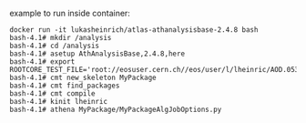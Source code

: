 example to run inside container:

    docker run -it lukasheinrich/atlas-athanalysisbase-2.4.8 bash
    bash-4.1# mkdir /analysis
    bash-4.1# cd /analysis
    bash-4.1# asetup AthAnalysisBase,2.4.8,here
    bash-4.1# export ROOTCORE_TEST_FILE='root://eosuser.cern.ch//eos/user/l/lheinric/AOD.05352803._000242.pool.root.1'
    bash-4.1# cmt new_skeleton MyPackage
    bash-4.1# cmt find_packages
    bash-4.1# cmt compile
    bash-4.1# kinit lheinric
    bash-4.1# athena MyPackage/MyPackageAlgJobOptions.py
